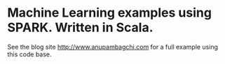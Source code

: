 # Machine Learning examples using SPARK. Written in Scala.

See the blog site http://www.anupambagchi.com for a full example using this code base.
